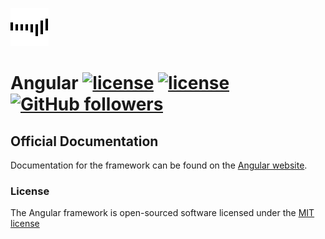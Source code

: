 [![](images/Line.gif)](https://github.com/mehdizebarjadan/GitHub/wiki)
# Angular [![license](https://img.shields.io/badge/rating-4.8-orange.svg?maxAge=2592000)](https://github.com/mehdizebarjadan) [![license](https://img.shields.io/github/license/mashape/apistatus.svg?maxAge=2592000)](https://github.com/mehdizebarjadan) [![GitHub followers](https://img.shields.io/github/followers/espadrine.svg?style=social&label=Follow&maxAge=2592000)](https://github.com/mehdizebarjadan)


## Official Documentation

Documentation for the framework can be found on the [Angular website](https://angular.io/docs/ts/latest/).

### License

The Angular framework is open-sourced software licensed under the [MIT license](https://angular.io/license)
